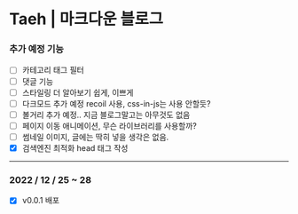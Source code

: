# Taeh | 마크다운 블로그

### 추가 예정 기능

- [ ] 카테고리 태그 필터
- [ ] 댓글 기능
- [ ] 스타일링 더 알아보기 쉽게, 이쁘게
- [ ] 다크모드 추가 예정 recoil 사용, css-in-js는 사용 안할듯?
- [ ] 볼거리 추가 예정.. 지금 블로그말고는 아무것도 없음
- [ ] 페이지 이동 애니메이션, 무슨 라이브러리를 사용할까?
- [ ] 썸네일 이미지, 글에는 딱히 넣을 생각은 없음.
- [x] 검색엔진 최적화 head 태그 작성

---

### 2022 / 12 / 25 ~ 28

- [x] v0.0.1 배포
